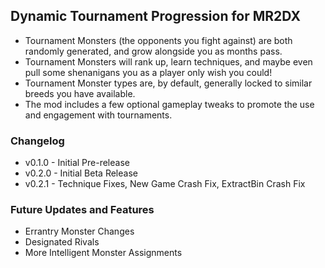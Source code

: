 ﻿## Dynamic Tournament Progression for MR2DX

* Tournament Monsters (the opponents you fight against) are both randomly generated, and grow alongside you as months pass.
* Tournament Monsters will rank up, learn techniques, and maybe even pull some shenanigans you as a player only wish you could!
* Tournament Monster types are, by default, generally locked to similar breeds you have available.
* The mod includes a few optional gameplay tweaks to promote the use and engagement with tournaments.

### Changelog

* v0.1.0 - Initial Pre-release
* v0.2.0 - Initial Beta Release
* v0.2.1 - Technique Fixes, New Game Crash Fix, ExtractBin Crash Fix



### Future Updates and Features

* Errantry Monster Changes
* Designated Rivals
* More Intelligent Monster Assignments

